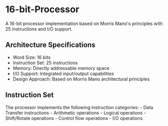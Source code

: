 # 16-bit-Processor

A 16-bit processor implementation based on Morris Mano's principles with 25 instructions and I/O support.

## Architecture Specifications
  - Word Size: 16 bits
  - Instruction Set: 25 instructions
  - Memory: Directly addressable memory space
  - I/O Support: Integrated input/output capabilities
  - Design Approach: Based on Morris Mano architectural principles

## Instruction Set
  The processor implements the following instruction categories:
    - Data Transfer instructions
    - Arithmetic operations
    - Logical operations
    - Shift/Rotate operations
    - Control flow operations
    - I/O operations
